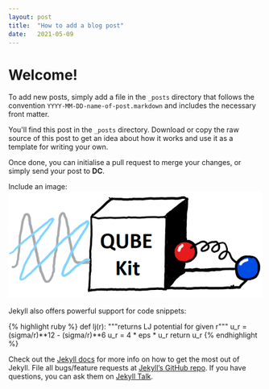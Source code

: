 ```yaml
---
layout: post
title:  "How to add a blog post"
date:   2021-05-09
---
```


# Welcome!

To add new posts, simply add a file in the `_posts` directory that follows the convention `YYYY-MM-DD-name-of-post.markdown` and includes the necessary front matter.

You'll find this post in the `_posts` directory. Download or copy the raw source of this post to get an idea about how it works and use it as a template for writing your own.

Once done, you can initialise a pull request to merge your changes, or simply send your post to **DC**.

Include an image:
![QUBEKit logo](assets/QuBeKit.png)

Jekyll also offers powerful support for code snippets:

{% highlight ruby %}
def lj(r):
    """returns LJ potential for given r"""
    u_r = (sigma/r)**12 - (sigma/r)**6
    u_r = 4 * eps * u_r
    return u_r
{% endhighlight %}

Check out the [Jekyll docs][jekyll-docs] for more info on how to get the most out of Jekyll. File all bugs/feature requests at [Jekyll’s GitHub repo][jekyll-gh]. If you have questions, you can ask them on [Jekyll Talk][jekyll-talk].

[jekyll-docs]: https://jekyllrb.com/docs/home
[jekyll-gh]:   https://github.com/jekyll/jekyll
[jekyll-talk]: https://talk.jekyllrb.com/
